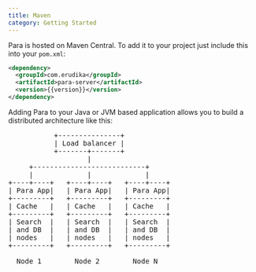 ```yaml
---
title: Maven
category: Getting Started
---
```


Para is hosted on Maven Central. To add it to your project just include this into your `pom.xml`:

```xml
<dependency>
  <groupId>com.erudika</groupId>
  <artifactId>para-server</artifactId>
  <version>{{version}}</version>
</dependency>
```

Adding Para to your Java or JVM based application allows you to build a distributed architecture like this:

<pre>
           +---------------+
           | Load balancer |
           +-------+-------+
                   |
     +---------------------------+
     |             |             |
+----+----+   +----+----+   +----+----+
| Para App|   | Para App|   | Para App|
+---------+   +---------+   +---------+
| Cache   |   | Cache   |   | Cache   |
+---------+   +---------+   +---------+
| Search  |   | Search  |   | Search  |
| and DB  |   | and DB  |   | and DB  |
| nodes   |   | nodes   |   | nodes   |
+---------+   +---------+   +---------+

  Node 1        Node 2        Node N
</pre>